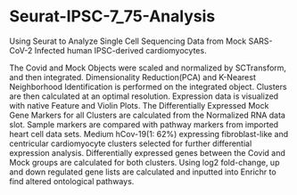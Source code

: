 # Seurat-IPSC-7_75-Analysis
Using Seurat to Analyze Single Cell Sequencing Data from Mock SARS-CoV-2 Infected human IPSC-derived cardiomyocytes. 

The Covid and Mock Objects were scaled and normalized by SCTransform, and then integrated. Dimensionality Reduction(PCA) and K-Nearest Neighborhood Identification is performed on the integrated object. Clusters are then calculated at an optimal resolution. Expression data is visualized with native Feature and Violin Plots. The Differentially Expressed Mock Gene Markers for all Clusters are calculated from the Normalized RNA data slot. Sample markers are compared with pathway markers from imported heart cell data sets. Medium hCov-19(1: 62%) expressing fibroblast-like and centricular cardiomyocyte clusters selected for further differential expression analysis. Differentially expressed genes between the Covid and Mock groups are calculated for both clusters. Using log2 fold-change, up and down regulated gene lists are calculated and inputted into Enrichr to find altered ontological pathways.  
